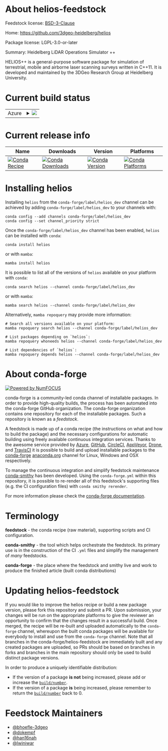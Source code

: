 About helios-feedstock
======================

Feedstock license: [BSD-3-Clause](https://github.com/conda-forge/helios-feedstock/blob/main/LICENSE.txt)

Home: https://github.com/3dgeo-heidelberg/helios

Package license: LGPL-3.0-or-later

Summary: Heidelberg LiDAR Operations Simulator ++

HELIOS++ is a general-purpose software package for simulation of terrestrial,
mobile and airborne laser scanning surveys written in C++11. It is developed
and maintained by the 3DGeo Research Group at Heidelberg University.


Current build status
====================


<table>
    
  <tr>
    <td>Azure</td>
    <td>
      <details>
        <summary>
          <a href="https://dev.azure.com/conda-forge/feedstock-builds/_build/latest?definitionId=22062&branchName=main">
            <img src="https://dev.azure.com/conda-forge/feedstock-builds/_apis/build/status/helios-feedstock?branchName=main">
          </a>
        </summary>
        <table>
          <thead><tr><th>Variant</th><th>Status</th></tr></thead>
          <tbody><tr>
              <td>linux_64_python3.10.____cpython</td>
              <td>
                <a href="https://dev.azure.com/conda-forge/feedstock-builds/_build/latest?definitionId=22062&branchName=main">
                  <img src="https://dev.azure.com/conda-forge/feedstock-builds/_apis/build/status/helios-feedstock?branchName=main&jobName=linux&configuration=linux%20linux_64_python3.10.____cpython" alt="variant">
                </a>
              </td>
            </tr><tr>
              <td>linux_64_python3.11.____cpython</td>
              <td>
                <a href="https://dev.azure.com/conda-forge/feedstock-builds/_build/latest?definitionId=22062&branchName=main">
                  <img src="https://dev.azure.com/conda-forge/feedstock-builds/_apis/build/status/helios-feedstock?branchName=main&jobName=linux&configuration=linux%20linux_64_python3.11.____cpython" alt="variant">
                </a>
              </td>
            </tr><tr>
              <td>linux_64_python3.12.____cpython</td>
              <td>
                <a href="https://dev.azure.com/conda-forge/feedstock-builds/_build/latest?definitionId=22062&branchName=main">
                  <img src="https://dev.azure.com/conda-forge/feedstock-builds/_apis/build/status/helios-feedstock?branchName=main&jobName=linux&configuration=linux%20linux_64_python3.12.____cpython" alt="variant">
                </a>
              </td>
            </tr><tr>
              <td>linux_64_python3.8.____cpython</td>
              <td>
                <a href="https://dev.azure.com/conda-forge/feedstock-builds/_build/latest?definitionId=22062&branchName=main">
                  <img src="https://dev.azure.com/conda-forge/feedstock-builds/_apis/build/status/helios-feedstock?branchName=main&jobName=linux&configuration=linux%20linux_64_python3.8.____cpython" alt="variant">
                </a>
              </td>
            </tr><tr>
              <td>linux_64_python3.9.____cpython</td>
              <td>
                <a href="https://dev.azure.com/conda-forge/feedstock-builds/_build/latest?definitionId=22062&branchName=main">
                  <img src="https://dev.azure.com/conda-forge/feedstock-builds/_apis/build/status/helios-feedstock?branchName=main&jobName=linux&configuration=linux%20linux_64_python3.9.____cpython" alt="variant">
                </a>
              </td>
            </tr><tr>
              <td>osx_64_python3.10.____cpython</td>
              <td>
                <a href="https://dev.azure.com/conda-forge/feedstock-builds/_build/latest?definitionId=22062&branchName=main">
                  <img src="https://dev.azure.com/conda-forge/feedstock-builds/_apis/build/status/helios-feedstock?branchName=main&jobName=osx&configuration=osx%20osx_64_python3.10.____cpython" alt="variant">
                </a>
              </td>
            </tr><tr>
              <td>osx_64_python3.11.____cpython</td>
              <td>
                <a href="https://dev.azure.com/conda-forge/feedstock-builds/_build/latest?definitionId=22062&branchName=main">
                  <img src="https://dev.azure.com/conda-forge/feedstock-builds/_apis/build/status/helios-feedstock?branchName=main&jobName=osx&configuration=osx%20osx_64_python3.11.____cpython" alt="variant">
                </a>
              </td>
            </tr><tr>
              <td>osx_64_python3.12.____cpython</td>
              <td>
                <a href="https://dev.azure.com/conda-forge/feedstock-builds/_build/latest?definitionId=22062&branchName=main">
                  <img src="https://dev.azure.com/conda-forge/feedstock-builds/_apis/build/status/helios-feedstock?branchName=main&jobName=osx&configuration=osx%20osx_64_python3.12.____cpython" alt="variant">
                </a>
              </td>
            </tr><tr>
              <td>osx_64_python3.8.____cpython</td>
              <td>
                <a href="https://dev.azure.com/conda-forge/feedstock-builds/_build/latest?definitionId=22062&branchName=main">
                  <img src="https://dev.azure.com/conda-forge/feedstock-builds/_apis/build/status/helios-feedstock?branchName=main&jobName=osx&configuration=osx%20osx_64_python3.8.____cpython" alt="variant">
                </a>
              </td>
            </tr><tr>
              <td>osx_64_python3.9.____cpython</td>
              <td>
                <a href="https://dev.azure.com/conda-forge/feedstock-builds/_build/latest?definitionId=22062&branchName=main">
                  <img src="https://dev.azure.com/conda-forge/feedstock-builds/_apis/build/status/helios-feedstock?branchName=main&jobName=osx&configuration=osx%20osx_64_python3.9.____cpython" alt="variant">
                </a>
              </td>
            </tr><tr>
              <td>win_64_python3.10.____cpython</td>
              <td>
                <a href="https://dev.azure.com/conda-forge/feedstock-builds/_build/latest?definitionId=22062&branchName=main">
                  <img src="https://dev.azure.com/conda-forge/feedstock-builds/_apis/build/status/helios-feedstock?branchName=main&jobName=win&configuration=win%20win_64_python3.10.____cpython" alt="variant">
                </a>
              </td>
            </tr><tr>
              <td>win_64_python3.11.____cpython</td>
              <td>
                <a href="https://dev.azure.com/conda-forge/feedstock-builds/_build/latest?definitionId=22062&branchName=main">
                  <img src="https://dev.azure.com/conda-forge/feedstock-builds/_apis/build/status/helios-feedstock?branchName=main&jobName=win&configuration=win%20win_64_python3.11.____cpython" alt="variant">
                </a>
              </td>
            </tr><tr>
              <td>win_64_python3.12.____cpython</td>
              <td>
                <a href="https://dev.azure.com/conda-forge/feedstock-builds/_build/latest?definitionId=22062&branchName=main">
                  <img src="https://dev.azure.com/conda-forge/feedstock-builds/_apis/build/status/helios-feedstock?branchName=main&jobName=win&configuration=win%20win_64_python3.12.____cpython" alt="variant">
                </a>
              </td>
            </tr><tr>
              <td>win_64_python3.8.____cpython</td>
              <td>
                <a href="https://dev.azure.com/conda-forge/feedstock-builds/_build/latest?definitionId=22062&branchName=main">
                  <img src="https://dev.azure.com/conda-forge/feedstock-builds/_apis/build/status/helios-feedstock?branchName=main&jobName=win&configuration=win%20win_64_python3.8.____cpython" alt="variant">
                </a>
              </td>
            </tr><tr>
              <td>win_64_python3.9.____cpython</td>
              <td>
                <a href="https://dev.azure.com/conda-forge/feedstock-builds/_build/latest?definitionId=22062&branchName=main">
                  <img src="https://dev.azure.com/conda-forge/feedstock-builds/_apis/build/status/helios-feedstock?branchName=main&jobName=win&configuration=win%20win_64_python3.9.____cpython" alt="variant">
                </a>
              </td>
            </tr>
          </tbody>
        </table>
      </details>
    </td>
  </tr>
</table>

Current release info
====================

| Name | Downloads | Version | Platforms |
| --- | --- | --- | --- |
| [![Conda Recipe](https://img.shields.io/badge/recipe-helios-green.svg)](https://anaconda.org/conda-forge/helios) | [![Conda Downloads](https://img.shields.io/conda/dn/conda-forge/helios.svg)](https://anaconda.org/conda-forge/helios) | [![Conda Version](https://img.shields.io/conda/vn/conda-forge/helios.svg)](https://anaconda.org/conda-forge/helios) | [![Conda Platforms](https://img.shields.io/conda/pn/conda-forge/helios.svg)](https://anaconda.org/conda-forge/helios) |

Installing helios
=================

Installing `helios` from the `conda-forge/label/helios_dev` channel can be achieved by adding `conda-forge/label/helios_dev` to your channels with:

```
conda config --add channels conda-forge/label/helios_dev
conda config --set channel_priority strict
```

Once the `conda-forge/label/helios_dev` channel has been enabled, `helios` can be installed with `conda`:

```
conda install helios
```

or with `mamba`:

```
mamba install helios
```

It is possible to list all of the versions of `helios` available on your platform with `conda`:

```
conda search helios --channel conda-forge/label/helios_dev
```

or with `mamba`:

```
mamba search helios --channel conda-forge/label/helios_dev
```

Alternatively, `mamba repoquery` may provide more information:

```
# Search all versions available on your platform:
mamba repoquery search helios --channel conda-forge/label/helios_dev

# List packages depending on `helios`:
mamba repoquery whoneeds helios --channel conda-forge/label/helios_dev

# List dependencies of `helios`:
mamba repoquery depends helios --channel conda-forge/label/helios_dev
```


About conda-forge
=================

[![Powered by
NumFOCUS](https://img.shields.io/badge/powered%20by-NumFOCUS-orange.svg?style=flat&colorA=E1523D&colorB=007D8A)](https://numfocus.org)

conda-forge is a community-led conda channel of installable packages.
In order to provide high-quality builds, the process has been automated into the
conda-forge GitHub organization. The conda-forge organization contains one repository
for each of the installable packages. Such a repository is known as a *feedstock*.

A feedstock is made up of a conda recipe (the instructions on what and how to build
the package) and the necessary configurations for automatic building using freely
available continuous integration services. Thanks to the awesome service provided by
[Azure](https://azure.microsoft.com/en-us/services/devops/), [GitHub](https://github.com/),
[CircleCI](https://circleci.com/), [AppVeyor](https://www.appveyor.com/),
[Drone](https://cloud.drone.io/welcome), and [TravisCI](https://travis-ci.com/)
it is possible to build and upload installable packages to the
[conda-forge](https://anaconda.org/conda-forge) [anaconda.org](https://anaconda.org/)
channel for Linux, Windows and OSX respectively.

To manage the continuous integration and simplify feedstock maintenance
[conda-smithy](https://github.com/conda-forge/conda-smithy) has been developed.
Using the ``conda-forge.yml`` within this repository, it is possible to re-render all of
this feedstock's supporting files (e.g. the CI configuration files) with ``conda smithy rerender``.

For more information please check the [conda-forge documentation](https://conda-forge.org/docs/).

Terminology
===========

**feedstock** - the conda recipe (raw material), supporting scripts and CI configuration.

**conda-smithy** - the tool which helps orchestrate the feedstock.
                   Its primary use is in the construction of the CI ``.yml`` files
                   and simplify the management of *many* feedstocks.

**conda-forge** - the place where the feedstock and smithy live and work to
                  produce the finished article (built conda distributions)


Updating helios-feedstock
=========================

If you would like to improve the helios recipe or build a new
package version, please fork this repository and submit a PR. Upon submission,
your changes will be run on the appropriate platforms to give the reviewer an
opportunity to confirm that the changes result in a successful build. Once
merged, the recipe will be re-built and uploaded automatically to the
`conda-forge` channel, whereupon the built conda packages will be available for
everybody to install and use from the `conda-forge` channel.
Note that all branches in the conda-forge/helios-feedstock are
immediately built and any created packages are uploaded, so PRs should be based
on branches in forks and branches in the main repository should only be used to
build distinct package versions.

In order to produce a uniquely identifiable distribution:
 * If the version of a package **is not** being increased, please add or increase
   the [``build/number``](https://docs.conda.io/projects/conda-build/en/latest/resources/define-metadata.html#build-number-and-string).
 * If the version of a package **is** being increased, please remember to return
   the [``build/number``](https://docs.conda.io/projects/conda-build/en/latest/resources/define-metadata.html#build-number-and-string)
   back to 0.

Feedstock Maintainers
=====================

* [@bhoefle-3dgeo](https://github.com/bhoefle-3dgeo/)
* [@dokempf](https://github.com/dokempf/)
* [@han16nah](https://github.com/han16nah/)
* [@lwiniwar](https://github.com/lwiniwar/)

